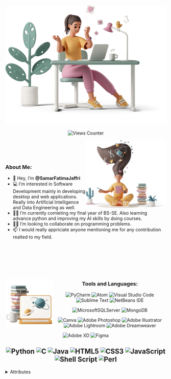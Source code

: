 ![Main Image](https://github.com/SamarFatimaJaffri/SamarFatimaJaffri/blob/adding-picture/images/casual-life-3d-likes.png)
---
<div align="center"> 
  
  ![Views Counter](https://komarev.com/ghpvc/?username=samarfatimajaffri&color=ff69b4) 
  
</div>
<img align="right" width="50%" src="https://github.com/SamarFatimaJaffri/SamarFatimaJaffri/blob/adding-picture/images/casual-life-3d-reading.png">
<br/><br/><br/>

### About Me:
- 🧕 Hey, I’m **@SamarFatimaJaffri**
- 💻 I’m interested in Software Development mainly in developing desktop and web applications. Really into Artificial Intelligence and Data Engineering as well.
- 👩‍🎓 I’m currently comleting my final year of BS-SE. Also learning advance python and improving my AI skills by doing courses.
- 🐱‍🏍 I’m looking to collaborate on programming problems. <!-- 🥇 -->
- 📫 I would really appriciate anyone mentioning me for any contribution realted to my field.

<br/><br/><br/>
---


<img align="left" width="30%" src="https://github.com/SamarFatimaJaffri/SamarFatimaJaffri/blob/Design-Technologies-column/images/casual-life-3d-online-learning.png">

<div align = "center">
  
  ### Tools and Languages:
  ![PyCharm](https://img.shields.io/badge/pycharm-143?style=for-the-badge&logo=pycharm&logoColor=black&color=black&labelColor=yellow) ![Atom](https://img.shields.io/badge/Atom-%2366595C.svg?style=for-the-badge&logo=atom&logoColor=white) ![Visual Studio Code](https://img.shields.io/badge/VS%20Code-0078d7.svg?style=for-the-badge&logo=visual-studio-code&logoColor=white) ![Sublime Text](https://img.shields.io/badge/sublime_text-%23575757.svg?style=for-the-badge&logo=sublime-text&logoColor=important) ![NetBeans IDE](https://img.shields.io/badge/NetBeansIDE-1B6AC6.svg?style=for-the-badge&logo=apache-netbeans-ide)

  ![MicrosoftSQLServer](https://img.shields.io/badge/Microsoft%20SQL%20Sever-CC2927?style=for-the-badge&logo=microsoft%20sql%20server&logoColor=white) ![MongoDB](https://img.shields.io/badge/MongoDB-%234ea94b.svg?style=for-the-badge&logo=mongodb&logoColor=white)

  ![Canva](https://img.shields.io/badge/Canva-%2300C4CC.svg?style=for-the-badge&logo=Canva&logoColor=white) ![Adobe Photoshop](https://img.shields.io/badge/photoshop-%2331A8FF.svg?style=for-the-badge&logo=adobephotoshop&logoColor=white) ![Adobe Illustrator](https://img.shields.io/badge/llustrator-%23FF9A00.svg?style=for-the-badge&logo=adobeillustrator&logoColor=white) ![Adobe Lightroom](https://img.shields.io/badge/Lightroom-31A8FF.svg?style=for-the-badge&logo=Adobe%20Lightroom&logoColor=white) ![Adobe Dreamweaver](https://img.shields.io/badge/Dreamweaver-FF61F6.svg?style=for-the-badge&logo=Adobe%20Dreamweaver&logoColor=white)

  ![Adobe XD](https://img.shields.io/badge/Adobe%20XD-470137?style=for-the-badge&logo=Adobe%20XD&logoColor=#FF61F6) ![Figma](https://img.shields.io/badge/figma-%23F24E1E.svg?style=for-the-badge&logo=figma&logoColor=white)

</div>

<div align = "center">
  
  ![Python](https://img.shields.io/badge/python-3670A0?style=for-the-badge&logo=python&logoColor=ffdd54) ![C](https://img.shields.io/badge/c-%2300599C.svg?style=for-the-badge&logo=c&logoColor=white) ![Java](https://img.shields.io/badge/java-%23ED8B00.svg?style=for-the-badge&logo=java&logoColor=white) ![HTML5](https://img.shields.io/badge/html5-%23E34F26.svg?style=for-the-badge&logo=html5&logoColor=white) ![CSS3](https://img.shields.io/badge/css3-%231572B6.svg?style=for-the-badge&logo=css3&logoColor=white) ![JavaScript](https://img.shields.io/badge/javascript-%23323330.svg?style=for-the-badge&logo=javascript&logoColor=%23F7DF1E) ![Shell Script](https://img.shields.io/badge/shell_script-%23121011.svg?style=for-the-badge&logo=gnu-bash&logoColor=white) ![Perl](https://img.shields.io/badge/perl-%2339457E.svg?style=for-the-badge&logo=perl&logoColor=white)
  ---

</div>

<!-- [![Readme Quotes](https://quotes-github-readme.vercel.app/api?type=horizontal&theme=light)](https://github.com/piyushsuthar/github-readme-quotes) -->

<!-- ![Trophies](https://github-profile-trophy.vercel.app/?username=samarfatimajaffri)   -->
<!-- &theme=juicyfresh --> <!-- &no-bg=true&no-frame=true --> <!-- &column=3&margin-w=15&margin-h=15 -->

<details>
  <summary> Attributes </summary>
  
  ### Attributes for Illustrations
  Illustration by [Icons 8](https://icons8.com/illustrations/author/5c07e68d82bcbc0092519bb6) from [Ouch!](https://icons8.com/illustrations)
</details>


<!---
SamarFatimaJaffri/SamarFatimaJaffri is a ✨ special ✨ repository because its `README.md` (this file) appears on your GitHub profile.
You can click the Preview link to take a look at your changes.
--->
